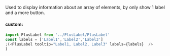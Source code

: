 Used to display information about an array of elements, by only show 1 label and a more button.


#### custom:

```js
import PlusLabel from '../PlusLabel/PlusLabel'
const labels = ['Label1','Label2','Label3']
;(<PlusLabel tooltip="Label1, Label2, Label3" labels={labels}  />
)
```
